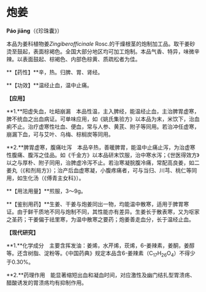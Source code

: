 # 炮姜

**Páo jiāng**（《珍珠囊》）

本品为姜科植物姜*Zingiberofficinale* Rosc.的干燥根茎的炮制加工品。取干姜砂烫至鼓起，表面棕褐色。全国大部分地区均可加工炮制。本品气香、特异，味微辛辣。以表面鼓起、棕褐色、内部色棕黄、质疏松者为佳。

**【药性】**辛，热。归脾、胃、肾经。

**【功效】**温经止血，温中止痛。

**【应用】**

**1.**阳虚失血，吐衄崩漏　本品性温，主入脾经，能温经止血，主治脾胃虚寒，脾不统血之出血病证。可单味应用，如《姚氏集验方》以本品为末，米饮下，治血痢不止。治疗虚寒性吐血、便血，常与人参、黄芪、附子等同用。若治冲任虚寒，崩漏下血，可与艾叶、乌梅、棕榈炭等同用。

**2.**脾胃虚寒，腹痛吐泻　本品辛热，善暖脾胃，能温中止痛止泻，为治虚寒性腹痛、腹泻之佳品。如《千金方》以本品研末饮服，治中寒水泻；《世医得效方》以之与厚朴、附子同用，治脾虚冷泻不止。若治寒凝脘腹冷痛，常配高良姜，如二姜丸（《和剂局方》）；治产后血虚寒凝，小腹疼痛者，可与当归、川芎、桃仁等同用，如生化汤（《傅青主女科》）。

**【用法用量】**煎服，3～9g。

**【鉴别用药】**生姜、干姜与炮姜同出一物，均能温中散寒，适用于脾胃寒证。由于鲜干质地不同与炮制不同，其性能亦有差异。生姜长于散表寒，又为呕家之圣药；干姜偏于祛里寒，为温中散寒之要药；炮姜善走血分，长于温经止血。

**【现代研究】**

**1.**化学成分　主要含挥发油：姜烯，水芹烯，莰烯，6-姜辣素，姜酮，姜醇等。还含树脂、淀粉等。《中国药典》规定本品含6-姜辣素（C<sub>17</sub>H<sub>26</sub>O<sub>4</sub>）不得少于0.30%。

**2.**药理作用　能显著缩短出血和凝血时间，对应激性及幽门结扎型胃溃疡、醋酸诱发的胃溃疡均有抑制作用。